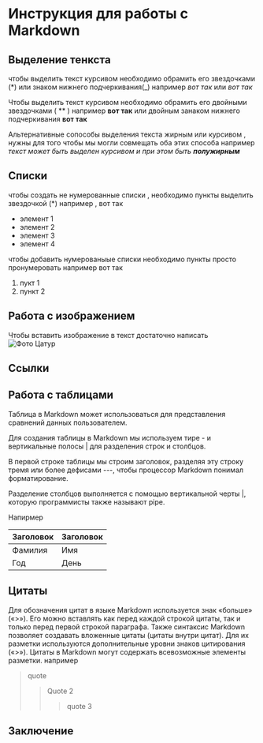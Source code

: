 # Инструкция для работы с Markdown

## Выделение тенкста

чтобы выделить текст курсивом необходимо обрамить его звездочками (*) или знаком нижнего подчеркивания(_) например  *вот так*  или _вот так_

Чтобы выделить текст курсивом необходимо обрамить его двойными звездочками ( ** ) например **вот так** или двойным занаком нижнего подчеркивания  __вот так__ 

Альтернативные сопособы выделения текста жирным или курсивом , нужны для того чтобы мы могли совмещать оба этих способа например _текст может быть выделен курсивом и при этом быть **полужирным**_

## Списки

чтобы создать не нумерованные списки , необходимо пункты выделить звездочкой (*) например , вот так 
* элемент 1
* элемент 2
* элемент 3
* элемент 4

чтобы добавить нумерованыые списки необходимо пункты просто пронумеровать например вот так 

1. пукт 1
2. пункт 2

## Работа с изображением 

Чтобы вставить изображение в текст достаточно написать 
![Фото Цатур](96FehNQnfIo.jpg)

## Ссылки 




## Работа с таблицами 

Таблица в Markdown может использоваться для представления сравнений данных пользователем.

Для создания таблицы в Markdown мы используем тире - и вертикальные полосы | для разделения строк и столбцов.

В первой строке таблицы мы строим заголовок, разделяя эту строку тремя или более дефисами ---, чтобы процессор Markdown понимал форматирование.

Разделение столбцов выполняется с помощью вертикальной черты |, которую программисты также называют pipe.

Напирмер 

| Заголовок  | Заголовок   |
| ------- | -------- |
| Фамилия    | Имя    |
| Год  | День    |

## Цитаты

Для обозначения цитат в языке Markdown используется знак «больше» («>»). Его можно вставлять как перед каждой строкой цитаты, так и только перед первой строкой параграфа. Также синтаксис Markdown позволяет создавать вложенные цитаты (цитаты внутри цитат). Для их разметки используются дополнительные уровни знаков цитирования («>»). Цитаты в Markdown могут содержать всевозможные элементы разметки. например 
>quote
>>Quote 2
>>>quote 3

## Заключение 